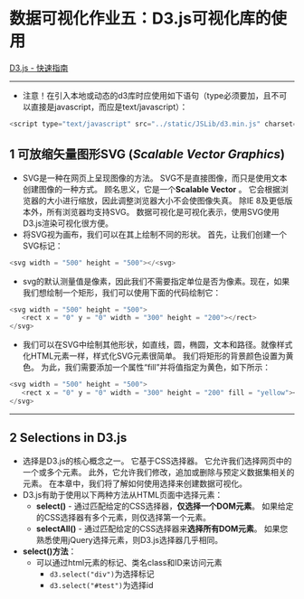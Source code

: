 # 数据可视化作业五：D3.js可视化库的使用

[D3.js - 快速指南](https://iowiki.com/d3js/d3js_quick_guide.html)

--------

- 注意！在引入本地或动态的d3库时应使用如下语句（type必须要加，且不可以直接是javascript，而应是text/javascript）：

```javascript
<script type="text/javascript" src="../static/JSLib/d3.min.js" charset="utf-8"></script>
```



## 1 可放缩矢量图形SVG (*Scalable Vector Graphics*)

- SVG是一种在网页上呈现图像的方法。 SVG不是直接图像，而只是使用文本创建图像的一种方式。 顾名思义，它是一个**Scalable Vector** 。 它会根据浏览器的大小进行缩放，因此调整浏览器大小不会使图像失真。 除IE 8及更低版本外，所有浏览器均支持SVG。 数据可视化是可视化表示，使用SVG使用D3.js渲染可视化很方便。
- 将SVG视为画布，我们可以在其上绘制不同的形状。 首先，让我们创建一个SVG标记：

```javascript
<svg width = "500" height = "500"></<svg>
```

- svg的默认测量值是像素，因此我们不需要指定单位是否为像素。现在，如果我们想绘制一个矩形，我们可以使用下面的代码绘制它：

```javascript
<svg width = "500" height = "500">
   <rect x = "0" y = "0" width = "300" height = "200"></rect>
</svg>
```

- 我们可以在SVG中绘制其他形状，如直线，圆，椭圆，文本和路径。就像样式化HTML元素一样，样式化SVG元素很简单。 我们将矩形的背景颜色设置为黄色。 为此，我们需要添加一个属性“fill”并将值指定为黄色，如下所示：

```javascript
<svg width = "500" height = "500">
   <rect x = "0" y = "0" width = "300" height = "200" fill = "yellow"></rect>
</svg>
```

------



## 2 Selections in D3.js

- 选择是D3.js的核心概念之一。 它基于CSS选择器。 它允许我们选择网页中的一个或多个元素。 此外，它允许我们修改，追加或删除与预定义数据集相关的元素。 在本章中，我们将了解如何使用选择来创建数据可视化。
- D3.js有助于使用以下两种方法从HTML页面中选择元素：
  - **select()** - 通过匹配给定的CSS选择器，**仅选择一个DOM元素**。 如果给定的CSS选择器有多个元素，则仅选择第一个元素。
  - **selectAll()** - 通过匹配给定的CSS选择器来**选择所有DOM元素**。 如果您熟悉使用jQuery选择元素，则D3.js选择器几乎相同。
- **select()方法**：
  - 可以通过html元素的标记、类名class和ID来访问元素
    - `d3.select("div")`为选择标记
    - `d3.select("#test")`为选择id

